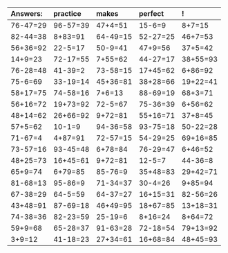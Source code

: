 | Answers: | practice | makes | perfect | ! |
| :--- | :--- | :--- | :--- | :--- |
| 76-47=29 | 96-57=39 | 47+4=51 | 15-6=9 | 8+7=15 | 
| 82-44=38 | 8+83=91 | 64-49=15 | 52-27=25 | 46+7=53 | 
| 56+36=92 | 22-5=17 | 50-9=41 | 47+9=56 | 37+5=42 | 
| 14+9=23 | 72-17=55 | 7+55=62 | 44-27=17 | 38+55=93 | 
| 76-28=48 | 41-39=2 | 73-58=15 | 17+45=62 | 6+86=92 | 
| 75-6=69 | 33-19=14 | 45+36=81 | 38+28=66 | 19+22=41 | 
| 58+17=75 | 74-58=16 | 7+6=13 | 88-69=19 | 68+3=71 | 
| 56+16=72 | 19+73=92 | 72-5=67 | 75-36=39 | 6+56=62 | 
| 48+14=62 | 26+66=92 | 9+72=81 | 55+16=71 | 37+8=45 | 
| 57+5=62 | 10-1=9 | 94-36=58 | 93-75=18 | 50-22=28 | 
| 71-67=4 | 4+87=91 | 72-57=15 | 54-29=25 | 69+16=85 | 
| 73-57=16 | 93-45=48 | 6+78=84 | 76-29=47 | 6+46=52 | 
| 48+25=73 | 16+45=61 | 9+72=81 | 12-5=7 | 44-36=8 | 
| 65+9=74 | 6+79=85 | 85-76=9 | 35+48=83 | 29+42=71 | 
| 81-68=13 | 95-86=9 | 71-34=37 | 30-4=26 | 9+85=94 | 
| 67-38=29 | 64-5=59 | 64-37=27 | 16+15=31 | 82-56=26 | 
| 43+48=91 | 87-69=18 | 46+49=95 | 18+67=85 | 13+18=31 | 
| 74-38=36 | 82-23=59 | 25-19=6 | 8+16=24 | 8+64=72 | 
| 59+9=68 | 65-28=37 | 91-63=28 | 72-18=54 | 79+13=92 | 
| 3+9=12 | 41-18=23 | 27+34=61 | 16+68=84 | 48+45=93 | 

